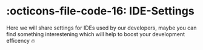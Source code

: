 # :octicons-file-code-16: IDE-Settings

Here we will share settings for IDEs used by our developers, maybe you can find
something interestening which will help to boost your development efficency 🔥
